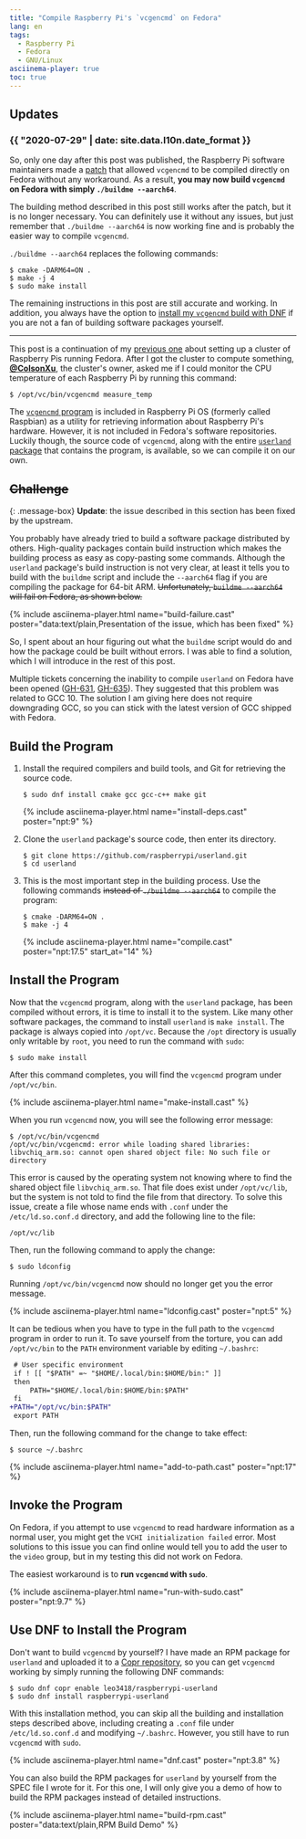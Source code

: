 ```yaml
---
title: "Compile Raspberry Pi's `vcgencmd` on Fedora"
lang: en
tags:
  - Raspberry Pi
  - Fedora
  - GNU/Linux
asciinema-player: true
toc: true
---
```


## Updates

### {{ "2020-07-29" | date: site.data.l10n.date_format }}

So, only one day after this post was published, the Raspberry Pi software
maintainers made a
[patch](https://github.com/raspberrypi/userland/commit/fdc2102ccf94a397661d495c6942eb834c66ee28)
that allowed `vcgencmd` to be compiled directly on Fedora without any
workaround. As a result, **you may now build `vcgencmd` on Fedora with simply
`./buildme --aarch64`**.

The building method described in this post still works after the patch, but it
is no longer necessary. You can definitely use it without any issues, but just
remember that `./buildme --aarch64` is now working fine and is probably the
easier way to compile `vcgencmd`.

`./buildme --aarch64` replaces the following commands:

```console
$ cmake -DARM64=ON .
$ make -j 4
$ sudo make install
```

The remaining instructions in this post are still accurate and working. In
addition, you always have the option to [install my `vcgencmd` build with
DNF](#use-dnf-to-install-the-program) if you are not a fan of building software
packages yourself.

---

This post is a continuation of my [previous
one](/2020/07/24/fedora-raspi-cluster.html) about setting up a cluster of
Raspberry Pis running Fedora. After I got the cluster to compute something,
[**@ColsonXu**](https://github.com/ColsonXu), the cluster's owner, asked me if
I could monitor the CPU temperature of each Raspberry Pi by running this
command:

```console
$ /opt/vc/bin/vcgencmd measure_temp
```

The [`vcgencmd`
program](https://www.raspberrypi.org/documentation/raspbian/applications/vcgencmd.md)
is included in Raspberry Pi OS (formerly called Raspbian) as a utility for
retrieving information about Raspberry Pi's hardware. However, it is not
included in Fedora's software repositories. Luckily though, the source code of
`vcgencmd`, along with the entire [`userland`
package](https://github.com/raspberrypi/userland) that contains the program, is
available, so we can compile it on our own.

## ~~Challenge~~

{: .message-box}
**Update**: the issue described in this section has been fixed by the upstream.

You probably have already tried to build a software package distributed by
others. High-quality packages contain build instruction which makes the
building process as easy as copy-pasting some commands. Although the `userland`
package's build instruction is not very clear, at least it tells you to build
with the `buildme` script and include the `--aarch64` flag if you are compiling
the package for 64-bit ARM. ~~Unfortunately, `buildme --aarch64` will fail on
Fedora, as shown below.~~

{% include asciinema-player.html name="build-failure.cast"
    poster="data:text/plain,Presentation of the issue, which has been fixed" %}

So, I spent about an hour figuring out what the `buildme` script would do and
how the package could be built without errors. I was able to find a solution,
which I will introduce in the rest of this post.

Multiple tickets concerning the inability to compile `userland` on Fedora have
been opened ([GH-631](https://github.com/raspberrypi/userland/issues/631),
[GH-635](https://github.com/raspberrypi/userland/issues/635)). They suggested
that this problem was related to GCC 10. The solution I am giving here does not
require downgrading GCC, so you can stick with the latest version of GCC
shipped with Fedora.

## Build the Program

1.  Install the required compilers and build tools, and Git for retrieving the
    source code.

    ```console
    $ sudo dnf install cmake gcc gcc-c++ make git
    ```

    {% include asciinema-player.html name="install-deps.cast" poster="npt:9" %}

2.  Clone the `userland` package's source code, then enter its directory.

    ```console
    $ git clone https://github.com/raspberrypi/userland.git
    $ cd userland
    ```

3.  This is the most important step in the building process. Use the following
    commands ~~instead of `./buildme --aarch64`~~ to compile the program:

    ```console
    $ cmake -DARM64=ON .
    $ make -j 4
    ```

    {% include asciinema-player.html name="compile.cast" poster="npt:17.5"
    start_at="14" %}

## Install the Program

Now that the `vcgencmd` program, along with the `userland` package, has been
compiled without errors, it is time to install it to the system. Like many
other software packages, the command to install `userland` is `make install`.
The package is always copied into `/opt/vc`. Because the `/opt` directory is
usually only writable by `root`, you need to run the command with `sudo`:

```console
$ sudo make install
```

After this command completes, you will find the `vcgencmd` program under
`/opt/vc/bin`.

{% include asciinema-player.html name="make-install.cast" %}

When you run `vcgencmd` now, you will see the following error message:

```console
$ /opt/vc/bin/vcgencmd
/opt/vc/bin/vcgencmd: error while loading shared libraries: libvchiq_arm.so: cannot open shared object file: No such file or directory
```

This error is caused by the operating system not knowing where to find the
shared object file `libvchiq_arm.so`. That file does exist under `/opt/vc/lib`,
but the system is not told to find the file from that directory. To solve this
issue, create a file whose name ends with `.conf` under the `/etc/ld.so.conf.d`
directory, and add the following line to the file:

```
/opt/vc/lib
```

Then, run the following command to apply the change:

```console
$ sudo ldconfig
```

Running `/opt/vc/bin/vcgencmd` now should no longer get you the error message.

{% include asciinema-player.html name="ldconfig.cast" poster="npt:5" %}

It can be tedious when you have to type in the full path to the `vcgencmd`
program in order to run it. To save yourself from the torture, you can add
`/opt/vc/bin` to the `PATH` environment variable by editing `~/.bashrc`:

```diff
 # User specific environment
 if ! [[ "$PATH" =~ "$HOME/.local/bin:$HOME/bin:" ]]
 then
     PATH="$HOME/.local/bin:$HOME/bin:$PATH"
 fi
+PATH="/opt/vc/bin:$PATH"
 export PATH
```

Then, run the following command for the change to take effect:

```console
$ source ~/.bashrc
```

{% include asciinema-player.html name="add-to-path.cast" poster="npt:17" %}

## Invoke the Program

On Fedora, if you attempt to use `vcgencmd` to read hardware information as a
normal user, you might get the `VCHI initialization failed` error. Most
solutions to this issue you can find online would tell you to add the user to
the `video` group, but in my testing this did not work on Fedora.

The easiest workaround is to **run `vcgencmd` with `sudo`**.

{% include asciinema-player.html name="run-with-sudo.cast" poster="npt:9.7" %}

## Use DNF to Install the Program

Don't want to build `vcgencmd` by yourself? I have made an RPM package for
`userland` and uploaded it to a [Copr
repository](https://copr.fedorainfracloud.org/coprs/leo3418/raspberrypi-userland/),
so you can get `vcgencmd` working by simply running the following DNF commands:

```console
$ sudo dnf copr enable leo3418/raspberrypi-userland
$ sudo dnf install raspberrypi-userland
```

With this installation method, you can skip all the building and installation
steps described above, including creating a `.conf` file under
`/etc/ld.so.conf.d` and modifying `~/.bashrc`. However, you still have to run
`vcgencmd` with `sudo`.

{% include asciinema-player.html name="dnf.cast" poster="npt:3.8" %}

You can also build the RPM packages for `userland` by yourself from the SPEC
file I wrote for it. For this one, I will only give you a demo of how to build
the RPM packages instead of detailed instructions.

{% include asciinema-player.html name="build-rpm.cast"
    poster="data:text/plain,RPM Build Demo" %}
